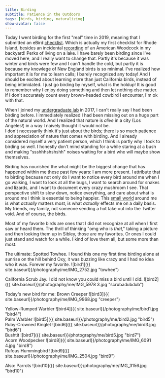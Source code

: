 ```yaml
---
title: Birding
subtitle: Patience in the Outdoors
tags: [birds, birding, naturalizing]
show-avatar: false
---
```


Today I went birding for the first "real" time in 2019, meaning that I submitted an eBird [checklist](https://ebird.org/view/checklist/S53901464). Which is actually my first checklist for Rhode Island, besides an incidental [recording](https://ebird.org/view/checklist/S53789614) of an American Woodcock in my backyard! Perks of living on a lake. I have barely been birding since I've moved here, and I really want to change that. Partly it's because it was winter and birds were few and I can't handle the cold, but partly it is because my knowlege of New England birds is so minimal. I've realized how important it is for me to learn calls; I barely recognized any today! And I should be excited about learning more than just California birds, instead of being intimidated. I just go birding by myself, what is the holdup! It is good to remember why I enjoy doing something and then let nothing else matter. If I don't accurately count every brown-headed cowbird I encounter, I'm ok with that.

When I joined my [undergraduate lab](https://www.oxy.edu/moore-lab-zoology) in 2017, I can't really say I had been birding before. I immediately realized I had been missing out on a huge part of the natural world. And I realized that nature is _alive_ in a city (Los Angeles!) in a way I naively thought it would not be.  
I don't necessarily think it's just  about the birds; there is so much patience and appreciation of nature that comes with birding. And I already considered myself a very patient person, which I think is partly why I took to birding so well. I honestly don't mind standing for a while staring at a bush and making "ssshhhshshshh" noises waiting for a bird who will maybe show themselves.

Birding has nourished the what might be the biggest change that has happened within me these past few years: I am more present. I attribute that to birding because not only do I want to notice every bird around me when I go walking, I want to look at all the bugs, I want to search around for snakes and lizards, and I want to document every crazy mushroom I see. That perspective shift to slow down, notice everything, and care about what is around me I think is essential to being happier. This [small world](https://www.instagram.com/p/BqIBE_5lwLJ/?utm_source=ig_web_button_share_sheet) around me is what _actually_ matters most, is what _actually_ effects me on a daily basis. My friends, my family, not someone sending a hot take out into the Twitter void. And of course, the birds.

Most of my favorite birds are ones that I did not recognize at all when I first saw or heard them. The thrill of thinking "omg who is _that_," taking a picture and then looking them up in Sibley, those are my favorites. Or ones I could just stand and watch for a while. I kind of love them all, but some more than most.

The ultimate: Spotted Towhee. I found this one my first time birding alone at sunrise on the hill behind Oxy, it was buzzing like crazy and I had no idea who it was. Forever my favorite.
![bird1]({{ site.baseurl}}/photography/me/IMG_2752.jpg "towhee")  

California Scrub Jay. I did not know you could miss a bird until I did.
![bird2]({{ site.baseurl}}/photography/me/IMG_5978 3.jpg "scrubadubdub")  

Today's new bird for me: Brown Creeper
![bird3]({{ site.baseurl}}/photography/me/IMG_9968.jpg "creeper")

Yellow-Rumped Warbler
![bird4]({{ site.baseurl}}/photography/me/bird1.jpg "bird4")  
Palm Warbler
![bird5]({{ site.baseurl}}/photography/me/bird2.jpg "bird5")  
Ruby-Crowned Kinglet
![bird6]({{ site.baseurl}}/photography/me/bird3.jpg "bird6")  
Bushtit
![bird7]({{ site.baseurl}}/photography/me/bird5.jpg "bird7")  
Acorn Woodpecker
![bird8]({{ site.baseurl}}/photography/me/IMG_6091 4.jpg "bird8")  
Rufous Hummingbird
![bird9]({{ site.baseurl}}/photography/me/IMG_2504.jpg "bird9")  

Also: Parrots
![bird10]({{ site.baseurl}}/photography/me/IMG_3156.jpg "bird10")  
